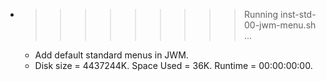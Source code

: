 * >>>>>>>>> Running inst-std-00-jwm-menu.sh ...
  * Add default standard menus in JWM.
  * Disk size = 4437244K. Space Used = 36K. Runtime = 00:00:00:00.
